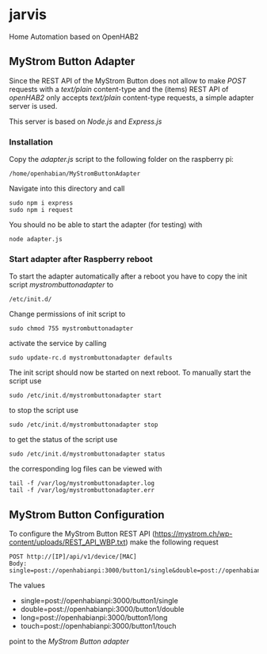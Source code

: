 # jarvis
Home Automation based on OpenHAB2

## MyStrom Button Adapter
Since the REST API of the MyStrom Button does not allow to make _POST_ requests with a _text/plain_ content-type and the (items) REST API of _openHAB2_ only accepts _text/plain_ content-type requests, a simple adapter server is used.

This server is based on _Node.js_ and _Express.js_

### Installation
Copy the _adapter.js_ script to the following folder on the raspberry pi:

```
/home/openhabian/MyStromButtonAdapter
```
Navigate into this directory and call

```
sudo npm i express
sudo npm i request
```
You should no be able to start the adapter (for testing) with
```
node adapter.js
```

### Start adapter after Raspberry reboot
To start the adapter automatically after a reboot you have to copy the init script _mystrombuttonadapter_ to
```
/etc/init.d/
```
Change permissions of init script to
```
sudo chmod 755 mystrombuttonadapter
```
activate the service by calling
```
sudo update-rc.d mystrombuttonadapter defaults
```
The init script should now be started on next reboot. To manually start the script use
```
sudo /etc/init.d/mystrombuttonadapter start
```
to stop the script use
```
sudo /etc/init.d/mystrombuttonadapter stop
```
to get the status of the script use
```
sudo /etc/init.d/mystrombuttonadapter status
```
the corresponding log files can be viewed with
```
tail -f /var/log/mystrombuttonadapter.log
tail -f /var/log/mystrombuttonadapter.err
```
## MyStrom Button Configuration
To configure the MyStrom Button REST API (https://mystrom.ch/wp-content/uploads/REST_API_WBP.txt) make the following request
```
POST http://[IP]/api/v1/device/[MAC]
Body: single=post://openhabianpi:3000/button1/single&double=post://openhabianpi:3000/button1/double&long=post://openhabianpi:3000/button1/long&touch=post://openhabianpi:3000/button1/touch
```
The values
* single=post://openhabianpi:3000/button1/single
* double=post://openhabianpi:3000/button1/double
* long=post://openhabianpi:3000/button1/long
* touch=post://openhabianpi:3000/button1/touch

point to the _MyStrom Button adapter_
